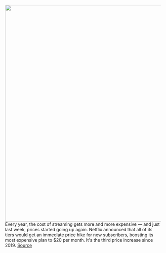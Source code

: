 <img src='https://cdn.vox-cdn.com/thumbor/CNcpZgCfytvDIKrI6OQbFhwO0Mk=/0x0:2040x1360/1200x800/filters:focal(857x517:1183x843)/cdn.vox-cdn.com/uploads/chorus_image/image/70412802/acastro_181101_1777_netflix_0001.0.jpg' width='700px' /><br/>
Every year, the cost of streaming gets more and more expensive — and just last week, prices started going up again. Netflix announced that all of its tiers would get an immediate price hike for new subscribers, boosting its most expensive plan to $20 per month. It's the third price increase since 2019.
<a href='https://www.theverge.com/2022/1/20/22893419/netflix-price-increase-q1-2022-earnings'> Source <a/>